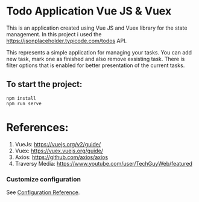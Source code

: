 # Todo Application Vue JS & Vuex

This is an application created using Vue JS and Vuex library for the state management. 
In this project i used the https://jsonplaceholder.typicode.com/todos API.

This represents a simple application for managing your tasks. You can add new task, mark one as finished and also remove exsisting task.
There is filter options that is enabled for better presentation of the current tasks.

## To start the project:
```
npm install
npm run serve
```
# References:
1. VueJs: https://vuejs.org/v2/guide/
2. Vuex: https://vuex.vuejs.org/guide/
3. Axios: https://github.com/axios/axios
4. Traversy Media: https://www.youtube.com/user/TechGuyWeb/featured


### Customize configuration
See [Configuration Reference](https://cli.vuejs.org/config/).
